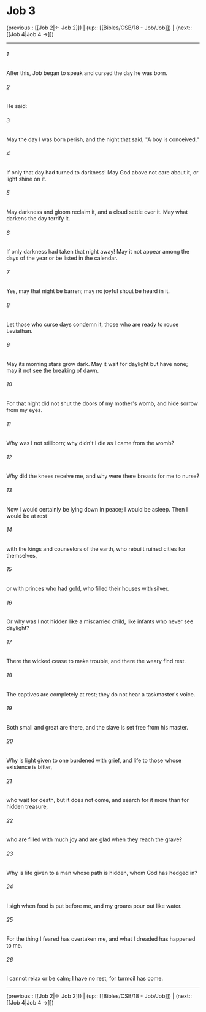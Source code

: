 # Job 3

(previous:: [[Job 2|← Job 2]]) | (up:: [[Bibles/CSB/18 - Job/Job]]) | (next:: [[Job 4|Job 4 →]])

***


###### 1 
After this, Job began to speak and cursed the day he was born. 

###### 2 
He said: 

###### 3 
May the day I was born perish, and the night that said, "A boy is conceived." 

###### 4 
If only that day had turned to darkness! May God above not care about it, or light shine on it. 

###### 5 
May darkness and gloom reclaim it, and a cloud settle over it. May what darkens the day terrify it. 

###### 6 
If only darkness had taken that night away! May it not appear among the days of the year or be listed in the calendar. 

###### 7 
Yes, may that night be barren; may no joyful shout be heard in it. 

###### 8 
Let those who curse days condemn it, those who are ready to rouse Leviathan. 

###### 9 
May its morning stars grow dark. May it wait for daylight but have none; may it not see the breaking of dawn. 

###### 10 
For that night did not shut the doors of my mother's womb, and hide sorrow from my eyes. 

###### 11 
Why was I not stillborn; why didn't I die as I came from the womb? 

###### 12 
Why did the knees receive me, and why were there breasts for me to nurse? 

###### 13 
Now I would certainly be lying down in peace; I would be asleep. Then I would be at rest 

###### 14 
with the kings and counselors of the earth, who rebuilt ruined cities for themselves, 

###### 15 
or with princes who had gold, who filled their houses with silver. 

###### 16 
Or why was I not hidden like a miscarried child, like infants who never see daylight? 

###### 17 
There the wicked cease to make trouble, and there the weary find rest. 

###### 18 
The captives are completely at rest; they do not hear a taskmaster's voice. 

###### 19 
Both small and great are there, and the slave is set free from his master. 

###### 20 
Why is light given to one burdened with grief, and life to those whose existence is bitter, 

###### 21 
who wait for death, but it does not come, and search for it more than for hidden treasure, 

###### 22 
who are filled with much joy and are glad when they reach the grave? 

###### 23 
Why is life given to a man whose path is hidden, whom God has hedged in? 

###### 24 
I sigh when food is put before me, and my groans pour out like water. 

###### 25 
For the thing I feared has overtaken me, and what I dreaded has happened to me. 

###### 26 
I cannot relax or be calm; I have no rest, for turmoil has come.

***

(previous:: [[Job 2|← Job 2]]) | (up:: [[Bibles/CSB/18 - Job/Job]]) | (next:: [[Job 4|Job 4 →]])
